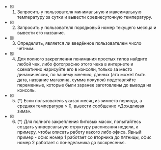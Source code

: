 - [x] 1. Запросить у пользователя минимальную и максимальную температуру за сутки и вывести среднесуточную температуру.

- [x] 2. Запросить у пользователя порядковый номер текущего месяца и вывести его название.

- [x] 3. Определить, является ли введённое пользователем число чётным.

- [x] 4. Для полного закрепления понимания простых типов найдите любой чек, либо фотографию этого чека в интернете и схематично нарисуйте его в консоли, только за место динамических, по вашему мнению, данных (это может быть дата, название магазина, сумма покупок) подставляйте переменные, которые были заранее заготовлены до вывода на консоль.

- [x] 5. (*) Если пользователь указал месяц из зимнего периода, а средняя температура > 0, вывести сообщение «Дождливая зима».

- [x] 6. (*) Для полного закрепления битовых масок, попытайтесь создать универсальную структуру расписания недели, к примеру, чтобы описать работу какого либо офиса. Явный пример - офис номер 1 работает со вторника до пятницы, офис номер 2 работает с понедельника до воскресенья.
